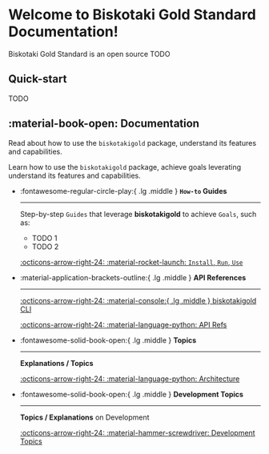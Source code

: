 # Welcome to Biskotaki Gold Standard Documentation!

[//]: # (Render a few important badges: CI/CD Status, RTD, Coverage, Latest Tag/Sem Ver)

Biskotaki Gold Standard is an open source TODO

[//]: # (Same a few words about what this does)

[//]: # (Maybe state Goal and/or small motivation note)

[//]: # (Leverage Mermaid to show high of what happens)

[//]: # (Ideally record video with demo and embed here)

## Quick-start

TODO

## :material-book-open: Documentation

Read about how to use the `biskotakigold` package, understand its features
and capabilities.

Learn how to use the `biskotakigold` package, achieve goals leverating understand its features
and capabilities.


<div class="grid cards" markdown>


-   :fontawesome-regular-circle-play:{ .lg .middle } __`How-to` Guides__

    ---

    Step-by-step `Guides` that leverage **biskotakigold** to achieve `Goals`, such as:

    - TODO 1
    - TODO 2

    [:octicons-arrow-right-24: :material-rocket-launch: `Install`, `Run`, `Use`](./guides/index.md)


-   :material-application-brackets-outline:{ .lg .middle } __API References__

    ---
    [//]: # (link ./reference/CLI.md does not exist yet, it is generate at docs build-time)
    [:octicons-arrow-right-24: :material-console:{ .lg .middle } biskotakigold CLI](./reference/CLI.md)

    [//]: # (link ./reference/biskotakigold.md does not exist yet, it is generate at docs build-time)
    [:octicons-arrow-right-24: :material-language-python: API Refs](./reference/biskotakigold)


-   :fontawesome-solid-book-open:{ .lg .middle } __Topics__

    ---

    **Explanations / Topics**

    [:octicons-arrow-right-24: :material-language-python: Architecture ](./topics/arch.md)

    [//]: # (Add important Topics here)


-   :fontawesome-solid-book-open:{ .lg .middle } __Development Topics__

    ---

    **Topics / Explanations** on Development

    [:octicons-arrow-right-24: :material-hammer-screwdriver: Development Topics ](./topics/development/index.md)


</div>
